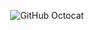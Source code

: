 <div align="center">
  
  ![GitHub Octocat](https://media.giphy.com/media/M9gbBd9nbDrOTu1Mqx/giphy.gif)
